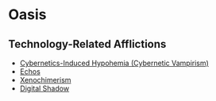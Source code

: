 # Oasis

## Technology-Related Afflictions

* [Cybernetics-Induced Hypohemia (Cybernetic Vampirism)](afflictions/cih)
* [Echos](afflictions/echos)
* [Xenochimerism](afflictions/xenochimerism)
* [Digital Shadow](afflictions/digitalshadow)


